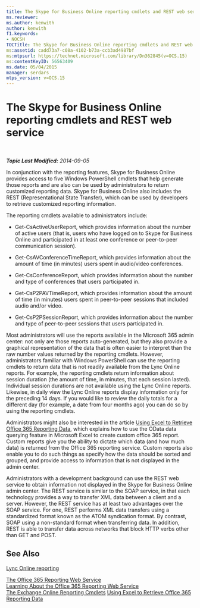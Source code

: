 ```yaml
---
title: The Skype for Business Online reporting cmdlets and REST web service
ms.reviewer: 
ms.author: kenwith
author: kenwith
f1.keywords:
- NOCSH
TOCTitle: The Skype for Business Online reporting cmdlets and REST web service
ms:assetid: cadd73a7-c08a-4102-b73a-ccb3ad4987bf
ms:mtpsurl: https://technet.microsoft.com/library/Dn362845(v=OCS.15)
ms:contentKeyID: 56563409
ms.date: 05/04/2015
manager: serdars
mtps_version: v=OCS.15
---
```


<div data-xmlns="http://www.w3.org/1999/xhtml">

<div class="topic" data-xmlns="http://www.w3.org/1999/xhtml" data-msxsl="urn:schemas-microsoft-com:xslt" data-cs="http://msdn.microsoft.com/">

<div data-asp="http://msdn2.microsoft.com/asp">

# The Skype for Business Online reporting cmdlets and REST web service

</div>

<div id="mainSection">

<div id="mainBody">

<span> </span>

_**Topic Last Modified:** 2014-09-05_

In conjunction with the reporting features, Skype for Business Online provides access to five Windows PowerShell cmdlets that help generate those reports and are also can be used by administrators to return customized reporting data. Skype for Business Online also includes the REST (Representational State Transfer), which can be used by developers to retrieve customized reporting information.

The reporting cmdlets available to administrators include:

  - Get-CsActiveUserReport, which provides information about the number of active users (that is, users who have logged on to Skype for Business Online and participated in at least one conference or peer-to-peer communication session).

  - Get-CsAVConferenceTimeReport, which provides information about the amount of time (in minutes) users spent in audio/video conferences.

  - Get-CsConferenceReport, which provides information about the number and type of conferences that users participated in.

  - Get-CsP2PAVTimeReport, which provides information about the amount of time (in minutes) users spent in peer-to-peer sessions that included audio and/or video.

  - Get-CsP2PSessionReport, which provides information about the number and type of peer-to-peer sessions that users participated in.

Most administrators will use the reports available in the Microsoft 365 admin center: not only are those reports auto-generated, but they also provide a graphical representation of the data that is often easier to interpret than the raw number values returned by the reporting cmdlets. However, administrators familiar with Windows PowerShell can use the reporting cmdlets to return data that is not readily available from the Lync Online reports. For example, the reporting cmdlets return information about session duration (the amount of time, in minutes, that each session lasted). Individual session durations are not available using the Lync Online reports. Likewise, in daily view the Lync Online reports display information only for the preceding 14 days. If you would like to review the daily totals for a different day (for example, a date from four months ago) you can do so by using the reporting cmdlets.

Administrators might also be interested in the article [Using Excel to Retrieve Office 365 Reporting Data](http://msdn.microsoft.com/en-us/library/dn781442.aspx), which explains how to use the OData data querying feature in Microsoft Excel to create custom office 365 report. Custom reports give you the ability to dictate which data (and how much data) is returned from the Office 365 reporting service. Custom reports also enable you to do such things as specify how the data should be sorted and grouped, and provide access to information that is not displayed in the admin center.

Administrators with a development background can use the REST web service to obtain information not displayed in the Skype for Business Online admin center. The REST service is similar to the SOAP service, in that each technology provides a way to transfer XML data between a client and a server. However, the REST service has at least two advantages over the SOAP service. For one, REST performs XML data transfers using a standardized format known as the ATOM syndication format. By contrast, SOAP using a non-standard format when transferring data. In addition, REST is able to transfer data across networks that block HTTP verbs other than GET and POST.

<div>

## See Also


[Lync Online reporting](https://technet.microsoft.com/en-us/library/dn362827\(v=ocs.15\))  


[The Office 365 Reporting Web Service](http://msdn.microsoft.com/en-us/library/office/jj984325.aspx)  
[Learning About the Office 365 Reporting Web Service](http://msdn.microsoft.com/en-us/library/office/jj984321.aspx)  
[The Exchange Online Reporting Cmdlets](http://technet.microsoft.com/en-us/library/jj200780\(v=exchg.150\).aspx)  
[Using Excel to Retrieve Office 365 Reporting Data](http://msdn.microsoft.com/en-us/library/dn781442.aspx)  
  

</div>

</div>

<span> </span>

</div>

</div>

</div>

